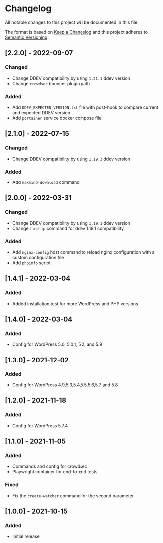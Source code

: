 # Changelog
All notable changes to this project will be documented in this file.

The format is based on [Keep a Changelog](https://keepachangelog.com/en/)
and this project adheres to [Semantic Versioning](https://semver.org/spec/v2.0.0.html).


## [2.2.0] - 2022-09-07

### Changed
- Change DDEV compatibility by using `1.21.1` ddev version
- Change `crowdsec` bouncer plugin path

### Added
- Add `DDEV_EXPECTED_VERSION.txt` file with post-hook to compare current and expected DDEV version
- Add `portainer` service docker compose file

## [2.1.0] - 2022-07-15

### Changed
- Change DDEV compatibility by using `1.19.3` ddev version

### Added
- Add `maxmind-download` command

## [2.0.0] - 2022-03-31

### Changed
- Change DDEV compatibility by using `1.19.1` ddev version
- Change `find-ip` command for ddev 1.19.1 compatibility

### Added
- Add `nginx-config` host command to reload nginx configuration with a custom configuration file
- Add `phpinfo` script

## [1.4.1] - 2022-03-04

### Added
- Added installation test for more WordPress and PHP versions 

## [1.4.0] - 2022-03-04

### Added
- Config for WordPress 5.0, 5.0.1, 5.2, and 5.9

## [1.3.0] - 2021-12-02

### Added
- Config for WordPress 4.9,5.3,5.4,5.5,5.6,5.7 and 5.8

## [1.2.0] - 2021-11-18

### Added
- Config for WordPress 5.7.4

## [1.1.0] - 2021-11-05

### Added
- Commands and config for crowdsec
- Playwright container for end-to-end tests

### Fixed
- Fix the `create-watcher` command for the second parameter

## [1.0.0] - 2021-10-15

### Added
- Initial release
